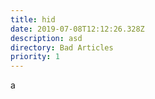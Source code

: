 ```yaml
---
title: hid
date: 2019-07-08T12:12:26.328Z
description: asd
directory: Bad Articles
priority: 1
---
```

a
